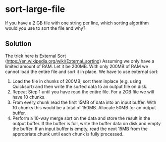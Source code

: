 # sort-large-file
If you have a 2 GB file with one string per line, which sorting algorithm would you use to sort the file and why?

## Solution
The trick here is External Sort (https://en.wikipedia.org/wiki/External_sorting)
Assuming we only have a limited amount of RAM. Let it be 200MB. With only 200MB of RAM we cannot load the entire file and sort it in place. We have to use external sort:

1. Load the file in chunks of 200MB, sort them inplace (e.g. using Quicksort) and then write the sorted data to an output file on disk.
2. Repeat Step 1 until you have read the entire file. For a 2GB file we will have 10 chunks.
3. From every chunk read the first 15MB of data into an input buffer. With 10 chunks this would be a total of 150MB. Allocate 50MB for an output buffer.
4. Perform a 10-way merge sort on the data and store the result in the output buffer. If the buffer is full, write the buffer data on disk and empty the buffer. If an input buffer is empty, read the next 15MB from the appropriate chunk until each chunk is fully processed.

